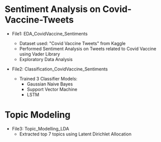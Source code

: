 # Sentiment Analysis on Covid-Vaccine-Tweets

* File1: EDA_CovidVaccine_Sentiments
    * Dataset used: "Covid Vaccine Tweets" from Kaggle
    * Performed Sentiment Analysis on Tweets related to Covid Vaccine using Vader Library
    * Exploratory Data Analysis

* File2: Classification_CovidVaccine_Sentiments
    * Trained 3 Classifier Models:
        * Gaussian Naive Bayes
        * Support Vector Machine
        * LSTM

# Topic Modeling 

* File3: Topic_Modelling_LDA
    * Extracted top 7 topics using Latent Dirichlet Allocation
